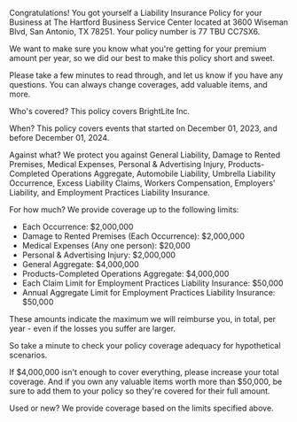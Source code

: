 Congratulations! You got yourself a Liability Insurance Policy for your Business at The Hartford Business Service Center located at 3600 Wiseman Blvd, San Antonio, TX 78251. Your policy number is 77 TBU CC7SX6.

We want to make sure you know what you're getting for your premium amount per year, so we did our best to make this policy short and sweet.

Please take a few minutes to read through, and let us know if you have any questions. You can always change coverages, add valuable items, and more.

Who's covered?
This policy covers BrightLite Inc.

When?
This policy covers events that started on December 01, 2023, and before December 01, 2024.

Against what?
We protect you against General Liability, Damage to Rented Premises, Medical Expenses, Personal & Advertising Injury, Products-Completed Operations Aggregate, Automobile Liability, Umbrella Liability Occurrence, Excess Liability Claims, Workers Compensation, Employers' Liability, and Employment Practices Liability Insurance.

For how much?
We provide coverage up to the following limits:

- Each Occurrence: $2,000,000
- Damage to Rented Premises (Each Occurrence): $2,000,000
- Medical Expenses (Any one person): $20,000
- Personal & Advertising Injury: $2,000,000
- General Aggregate: $4,000,000
- Products-Completed Operations Aggregate: $4,000,000
- Each Claim Limit for Employment Practices Liability Insurance: $50,000
- Annual Aggregate Limit for Employment Practices Liability Insurance: $50,000

These amounts indicate the maximum we will reimburse you, in total, per year - even if the losses you suffer are larger.

So take a minute to check your policy coverage adequacy for hypothetical scenarios.

If $4,000,000 isn't enough to cover everything, please increase your total coverage. And if you own any valuable items worth more than $50,000, be sure to add them to your policy so they're covered for their full amount.

Used or new?
We provide coverage based on the limits specified above.